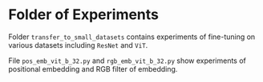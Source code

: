 # Folder of Experiments

Folder `transfer_to_small_datasets` contains experiments of fine-tuning on various datasets including `ResNet` and `ViT`.

File `pos_emb_vit_b_32.py` and `rgb_emb_vit_b_32.py` show experiments of positional embedding and RGB filter of embedding.